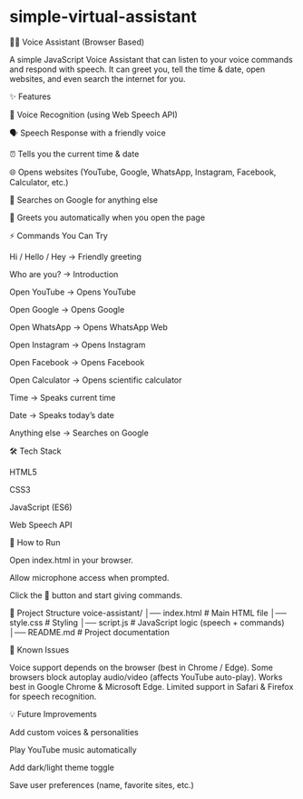 # simple-virtual-assistant
🧑‍💻 Voice Assistant (Browser Based)

A simple JavaScript Voice Assistant that can listen to your voice commands and respond with speech.
It can greet you, tell the time & date, open websites, and even search the internet for you.

✨ Features

🎤 Voice Recognition (using Web Speech API)

🗣️ Speech Response with a friendly voice

⏰ Tells you the current time & date

🌐 Opens websites (YouTube, Google, WhatsApp, Instagram, Facebook, Calculator, etc.)

🔎 Searches on Google for anything else

👋 Greets you automatically when you open the page


⚡ Commands You Can Try

Hi / Hello / Hey → Friendly greeting

Who are you? → Introduction

Open YouTube → Opens YouTube

Open Google → Opens Google

Open WhatsApp → Opens WhatsApp Web

Open Instagram → Opens Instagram

Open Facebook → Opens Facebook

Open Calculator → Opens scientific calculator

Time → Speaks current time

Date → Speaks today’s date

Anything else → Searches on Google

🛠️ Tech Stack

HTML5

CSS3

JavaScript (ES6)

Web Speech API

🚀 How to Run


Open index.html in your browser.

Allow microphone access when prompted.

Click the 🎤 button and start giving commands.

📂 Project Structure
voice-assistant/
│── index.html        # Main HTML file
│── style.css         # Styling
│── script.js         # JavaScript logic (speech + commands)
│── README.md         # Project documentation

🐞 Known Issues

Voice support depends on the browser (best in Chrome / Edge).
Some browsers block autoplay audio/video (affects YouTube auto-play).
Works best in Google Chrome & Microsoft Edge.
Limited support in Safari & Firefox for speech recognition.

💡 Future Improvements

Add custom voices & personalities

Play YouTube music automatically

Add dark/light theme toggle

Save user preferences (name, favorite sites, etc.)

